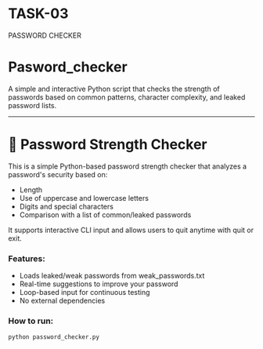 
# TASK-03
PASSWORD CHECKER
# Pasword_checker
A simple and interactive Python script that checks the strength of passwords based on common patterns, character complexity, and leaked password lists.

----

# 🔐 Password Strength Checker

This is a simple Python-based password strength checker that analyzes a password's security based on:
- Length
- Use of uppercase and lowercase letters
- Digits and special characters
- Comparison with a list of common/leaked passwords

It supports interactive CLI input and allows users to quit anytime with quit or exit.

###  Features:
- Loads leaked/weak passwords from weak_passwords.txt
- Real-time suggestions to improve your password
- Loop-based input for continuous testing
- No external dependencies

###  How to run:

```bash
python password_checker.py
